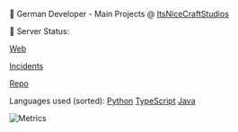 👋 German Developer - Main Projects @ [ItsNiceCraftStudios](https://github.com/itsnicecraftstudios)


📡 Server Status: 

[Web](https://status.itsnicecraft.eu) 

[Incidents](https://github.com/itsnicecraft/status/issues)

[Repo](https://github.com/itsnicecraft/status) 


Languages used (sorted): [Python](https://python.org) [TypeScript](https://github.com/microsoft/typescript) [Java](https://java.com)


![Metrics](https://github-readme-stats.vercel.app/api?username=itsnicecraft&count_private=true&show_icons=true&theme=algolia)
